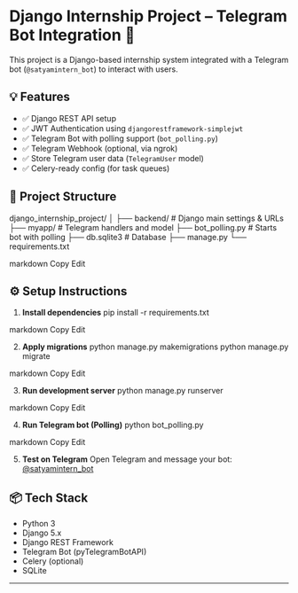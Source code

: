 # Django Internship Project – Telegram Bot Integration 🤖

This project is a Django-based internship system integrated with a Telegram bot (`@satyamintern_bot`) to interact with users.

## 💡 Features

- ✅ Django REST API setup
- ✅ JWT Authentication using `djangorestframework-simplejwt`
- ✅ Telegram Bot with polling support (`bot_polling.py`)
- ✅ Telegram Webhook (optional, via ngrok)
- ✅ Store Telegram user data (`TelegramUser` model)
- ✅ Celery-ready config (for task queues)

## 📁 Project Structure

django_internship_project/
│
├── backend/ # Django main settings & URLs
├── myapp/ # Telegram handlers and model
├── bot_polling.py # Starts bot with polling
├── db.sqlite3 # Database
├── manage.py
└── requirements.txt

markdown
Copy
Edit

## ⚙️ Setup Instructions

1. **Install dependencies**
pip install -r requirements.txt

markdown
Copy
Edit

2. **Apply migrations**
python manage.py makemigrations
python manage.py migrate

markdown
Copy
Edit

3. **Run development server**
python manage.py runserver

markdown
Copy
Edit

4. **Run Telegram bot (Polling)**
python bot_polling.py

markdown
Copy
Edit

5. **Test on Telegram**
Open Telegram and message your bot: [@satyamintern_bot](https://t.me/satyamintern_bot)

## 📦 Tech Stack

- Python 3
- Django 5.x
- Django REST Framework
- Telegram Bot (pyTelegramBotAPI)
- Celery (optional)
- SQLite

---


